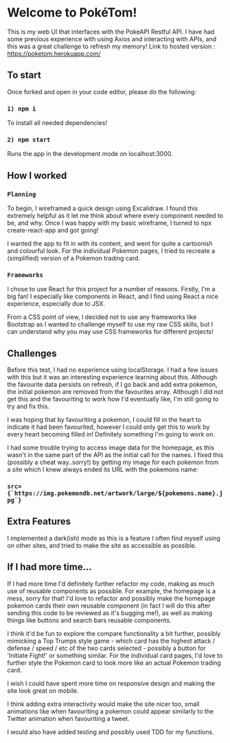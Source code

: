 # Welcome to PokéTom!

This is my web UI that interfaces with the PokeAPI Restful API. I have had some previous experience with using Axios and interacting with APIs, and this was a great challenge to refresh my memory! Link to hosted version : https://poketom.herokuapp.com/

## To start

Once forked and open in your code editor, please do the following:

### `1) npm i`

To install all needed dependencies!

### `2) npm start`

Runs the app in the development mode on localhost:3000.

## How I worked

### `Planning`

To begin, I wireframed a quick design using Excalidraw. I found this extremely helpful as it let me think about where every component needed to be, and why. Once I was happy with my basic wireframe, I turned to npx create-react-app and got going!

I wanted the app to fit in with its content, and went for quite a cartoonish and colourful look. For the individual Pokemon pages, I tried to recreate a (simplified) version of a Pokemon trading card.

### `Frameworks`

I chose to use React for this project for a number of reasons.
Firstly, I'm a big fan! I especially like components in React, and I find using React a nice experience, especially due to JSX.

From a CSS point of view, I decided not to use any frameworks like Bootstrap as I wanted to challenge myself to use my raw CSS skills, but I can understand why you may use CSS frameworks for different projects!

## Challenges

Before this test, I had no experience using localStorage. I had a few issues with this but it was an interesting experience learning about this. Although the favourite data persists on refresh, if I go back and add extra pokemon, the initial pokemon are removed from the favourites array. Although I did not get this and the favouriting to work how I'd eventually like, I'm still going to try and fix this.

I was hoping that by favouriting a pokemon, I could fill in the heart to indicate it had been favourited, however I could only get this to work by every heart becoming filled in! Definitely something I'm going to work on.

I had some trouble trying to access image data for the homepage, as this wasn't in the same part of the API as the initial call for the names. I fixed this (possibly a cheat way..sorry!) by getting my image for each pokemon from a site which I knew always ended its URL with the pokemons name:

### `` src={`https://img.pokemondb.net/artwork/large/${pokemons.name}.jpg`} ``

## Extra Features

I implemented a dark(ish) mode as this is a feature I often find myself using on other sites, and tried to make the site as accessible as possible.

## If I had more time...

If I had more time I'd definitely further refactor my code, making as much use of reusable components as possible. For example, the homepage is a mess, sorry for that! I'd love to refactor and possibly make the homepage pokemon cards their own reusable component (in fact I will do this after sending this code to be reviewed as it's bugging me!), as well as making things like buttons and search bars reusable components.

I think it'd be fun to explore the compare functionality a bit further, possibly mimicking a Top Trumps style game - which card has the highest attack / defense / speed / etc of the two cards selected - possibly a button for 'Initiate Fight!' or something similar. For the individual card pages, I'd love to further style the Pokemon card to look more like an actual Pokemon trading card.

I wish I could have spent more time on responsive design and making the site look great on mobile.

I think adding extra interactivity would make the site nicer too, small animations like when favouriting a pokemon could appear similarly to the Twitter animation when favouriting a tweet.

I would also have added testing and possibly used TDD for my functions.
